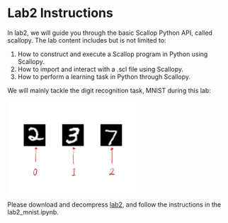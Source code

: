 # Lab2 Instructions

In lab2, we will guide you through the basic Scallop Python API, called scallopy.
The lab content includes but is not limited to:
1. How to construct and execute a Scallop program in Python using Scallopy.
2. How to import and interact with a .scl file using Scallopy.
3. How to perform a learning task in Python through Scallopy.

We will mainly tackle the digit recognition task, MNIST during this lab:
<div>
 <img src="/img/summer_school/lab1/mnist_example.png" width="300"/>
</div>

Please download and decompress [lab2](/ssft22/labs/lab2.tar), and follow the instructions in the lab2_mnist.ipynb.
